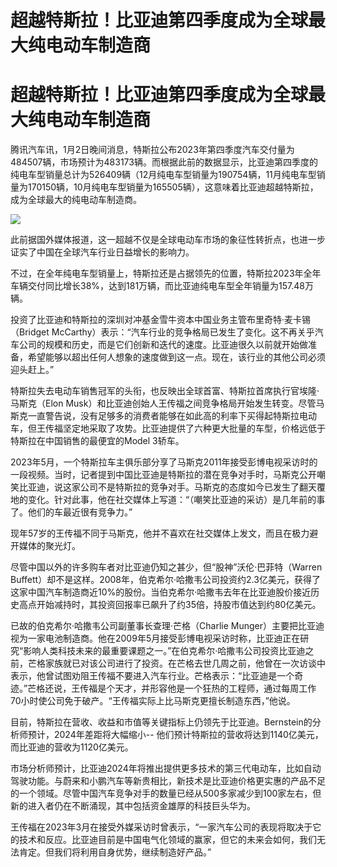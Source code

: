 # 超越特斯拉！比亚迪第四季度成为全球最大纯电动车制造商

# 超越特斯拉！比亚迪第四季度成为全球最大纯电动车制造商

腾讯汽车讯，1月2日晚间消息，特斯拉公布2023年第四季度汽车交付量为484507辆，市场预计为483173辆。而根据此前的数据显示，比亚迪第四季度的纯电车型销量总计为526409辆（12月纯电车型销量为190754辆，11月纯电车型销量为170150辆，10月纯电车型销量为165505辆），这意味着比亚迪超越特斯拉，成为全球最大的纯电动车制造商。

![](https://inews.gtimg.com/news_bt/OtpGkWM9unvNDCUe_oB8QJ8nr5vQAI61TrMP8El3t2HicAA/1000)

此前据国外媒体报道，这一超越不仅是全球电动车市场的象征性转折点，也进一步证实了中国在全球汽车行业日益增长的影响力。

不过，在全年纯电车型销量上，特斯拉还是占据领先的位置，特斯拉2023年全年车辆交付同比增长38%，达到181万辆，而比亚迪纯电车型全年销量为157.48万辆。

投资了比亚迪和特斯拉的深圳对冲基金雪牛资本中国业务主管布里奇特·麦卡锡（Bridget
McCarthy）表示：“汽车行业的竞争格局已发生了变化。这不再关乎汽车公司的规模和历史，而是它们创新和迭代的速度。比亚迪很久以前就开始做准备，希望能够以超出任何人想象的速度做到这一点。现在，该行业的其他公司必须迎头赶上。”

特斯拉失去电动车销售冠军的头衔，也反映出全球首富、特斯拉首席执行官埃隆·马斯克（Elon
Musk）和比亚迪创始人王传福之间竞争格局开始发生转变。尽管马斯克一直警告说，没有足够多的消费者能够在如此高的利率下买得起特斯拉电动车，但王传福坚定地采取了攻势。比亚迪提供了六种更大批量的车型，价格远低于特斯拉在中国销售的最便宜的Model
3轿车。

2023年5月，一个特斯拉车主俱乐部分享了马斯克2011年接受彭博电视采访时的一段视频。当时，记者提到中国比亚迪是特斯拉的潜在竞争对手时，马斯克公开嘲笑比亚迪，说这家公司不是特斯拉的竞争对手。马斯克的态度如今已发生了翻天覆地的变化。针对此事，他在社交媒体上写道：“（嘲笑比亚迪的采访）是几年前的事了。他们的车最近很有竞争力。”

现年57岁的王传福不同于马斯克，他并不喜欢在社交媒体上发文，而且在极力避开媒体的聚光灯。

尽管中国以外的许多购车者对比亚迪仍知之甚少，但“股神”沃伦·巴菲特（Warren
Buffett）却不是这样。2008年，伯克希尔·哈撒韦公司投资约2.3亿美元，获得了这家中国汽车制造商近10%的股份。当伯克希尔·哈撒韦去年在比亚迪股价接近历史高点开始减持时，其投资回报率已飙升了约35倍，持股市值达到约80亿美元。

已故的伯克希尔·哈撒韦公司副董事长查理·芒格（Charlie
Munger）主要把比亚迪视为一家电池制造商。他在2009年5月接受彭博电视采访时称，比亚迪正在研究“影响人类科技未来的最重要课题之一。”在伯克希尔·哈撒韦公司投资比亚迪之前，芒格家族就已对该公司进行了投资。在芒格去世几周之前，他曾在一次访谈中表示，他曾试图劝阻王传福不要进入汽车行业。芒格表示：“比亚迪是一个奇迹。”芒格还说，王传福是个天才，并形容他是一个狂热的工程师，通过每周工作70小时使公司免于破产。“王传福实际上比马斯克更擅长制造东西，”他说。

目前，特斯拉在营收、收益和市值等关键指标上仍领先于比亚迪。Bernstein的分析师预计，2024年差距将大幅缩小--
他们预计特斯拉的营收将达到1140亿美元，而比亚迪的营收为1120亿美元。

市场分析师预计，比亚迪2024年将推出提供更多技术的第三代电动车，比如自动驾驶功能。与蔚来和小鹏汽车等新贵相比，新技术是比亚迪价格更实惠的产品不足的一个领域。尽管中国汽车竞争对手的数量已经从500多家减少到100家左右，但新的进入者仍在不断涌现，其中包括资金雄厚的科技巨头华为。

王传福在2023年3月在接受外媒采访时曾表示，“一家汽车公司的表现将取决于它的技术和反应。比亚迪目前是中国电气化领域的赢家，但它的未来会如何，我们无法肯定。但我们将利用自身优势，继续制造好产品。”

